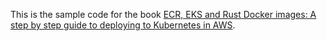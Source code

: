 This is the sample code for the book [ECR, EKS and Rust Docker images: A step by step guide to deploying to Kubernetes in AWS](https://www.amazon.com/dp/B089LN116S/ref=sr_1_1?dchild=1&keywords=matthew+casperson&qid=1591219036&sr=8-1).
